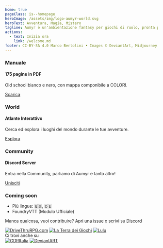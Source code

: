 ```yaml
---
home: true
pageClass: is--homepage
heroImage: /assets/img/logo-aumyr-world.svg
heroText: Avventura, Magia, Mistero
tagline: Aumyr è un'ambientazione fantasy per giochi di ruolo, pronta per le tue avventure.
actions:
  - text: Inizia ora
    link: /welcome.md
footer: CC-BY-SA 4.0 Marco Bertolini • Images © DeviantArt, Midjourney
---
```


<div class="home-features">
  <div class="card">
    <div class="card-body">
      <h3>Manuale</h3>
      <h4>175 pagine in PDF</h4>
      <p>
      Old school bianco e nero, con mappa componibile a COLORI.
      </p>
      <a class="btn" href="/assets/contents/aumyr.pdf" target="_blank" rel="noopener">Scarica</a>
    </div>
  </div>
  <div class="card">
    <div class="card-body">
      <h3>World</h3>
      <h4>Atlante Interattivo</h4>
      <p>
      Cerca ed esplora i luoghi del mondo durante le tue avventure.
      </p>
      <a class="btn" href="https://atlas.aumyr.world/it/aumyr.html" target="_blank">Esplora</a>
    </div>
  </div>
  <div class="card">
    <div class="card-body">
      <h3>Community</h3>
      <h4>Discord Server</h4>
      <p>
      Entra nella Community, parliamo di Aumyr e tanto altro!
      </p>
      <a class="btn" href="https://discord.gg/HP9bA4Z" target="_blank" rel="noopener">Unisciti</a>
    </div>
  </div>
  <div class="card is-comingsoon">
    <div class="card-body">
      <h3>Coming soon</h3>
      <ul style="margin-bottom:0;">
        <li>Più lingue: 🇪🇸, 🇩🇪</li>
        <li>FoundryVTT (Modulo Ufficiale)</li>
      </ul>
    </div>
  </div>
</div>

<div class="home-footer-text-bottom">
  <p>Manca qualcosa, vuoi contribuire? <a href="https://github.com/bertolinimarco/aumyr-rpg-setting/issues" target="_blank">Apri una issue</a> o scrivi su <a href="https://discord.gg/HP9bA4Z">Discord</a></p>
</div>

<div class="home-feat-logos">
  <a href="https://www.drivethrurpg.com/product/465964/Aumyr--Ambientazione-fantasy-systemless-per-giochi-di-ruolo" target="_blank"><img src="/assets/img/logo-dtr.png" alt="DriveThruRPG.com"></a>
  <a href="https://www.terradeigiochi.it/brand/346-marco-bertolini" target="_blank"><img src="/assets/img/logo-tdg.png" alt="La Terra dei Giochi"></a>
  <a href="https://www.lulu.com/it/shop/marco-bertolini/aumyr-ambientazione-fantasy-per-giochi-di-ruolo/ebook/product-21447745.html?q=&page=1&pageSize=4" target="_blank"><img src="/assets/img/logo-lulu.png" alt="Lulu"></a>
</div>

<div class="home-feat-logos is-small">
  <div class="title">Ci trovi anche su</div>
  <a href="https://www.gdrzine.com/2014/03/27/il-free-to-play-della-settimana-aumyr/" target="_blank"><img src="/assets/img/logo-gdritalia.png" alt="GDRItalia"></a>
  <a href="https://www.deviantart.com/aumyr-it" target="_blank"><img src="/assets/img/logo-deviantart.png" alt="DeviantART"></a> 
</div>
